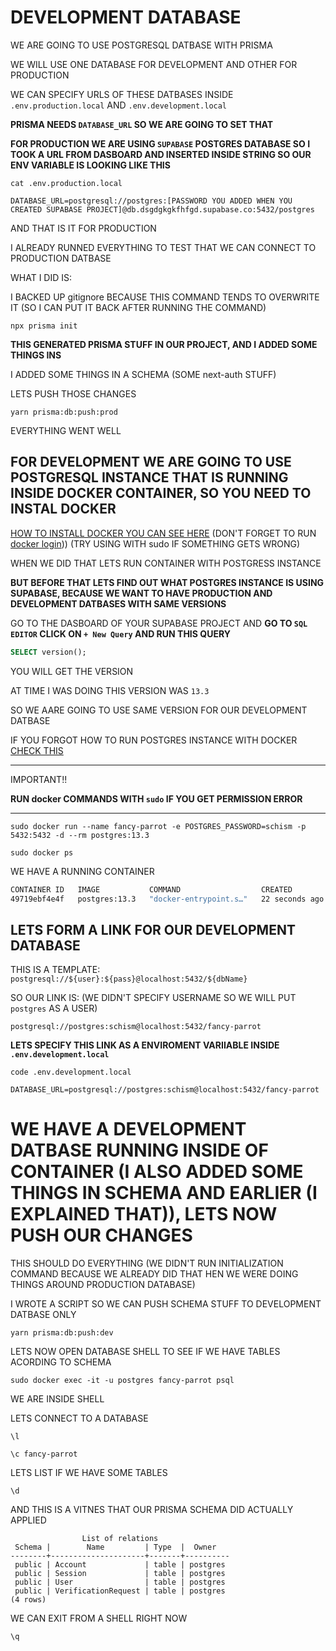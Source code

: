 # DEVELOPMENT DATABASE

WE ARE GOING TO USE POSTGRESQL DATBASE WITH PRISMA

WE WILL USE ONE DATABASE FOR DEVELOPMENT AND OTHER FOR PRODUCTION

WE CAN SPECIFY URLS OF THESE DATBASES INSIDE `.env.production.local` AND `.env.development.local`

**PRISMA NEEDS `DATABASE_URL` SO WE ARE GOING TO SET THAT**

**FOR PRODUCTION WE ARE USING `SUPABASE` POSTGRES DATABASE SO I TOOK A URL FROM DASBOARD AND INSERTED INSIDE STRING SO OUR ENV VARIABLE IS LOOKING LIKE THIS**

```
cat .env.production.local
```

```
DATABASE_URL=postgresql://postgres:[PASSWORD YOU ADDED WHEN YOU CREATED SUPABASE PROJECT]@db.dsgdgkgkfhfgd.supabase.co:5432/postgres
```

AND THAT IS IT FOR PRODUCTION

I ALREADY RUNNED EVERYTHING TO TEST THAT WE CAN CONNECT TO PRODUCTION DATBASE

WHAT I DID IS:

I BACKED UP gitignore BECAUSE THIS COMMAND TENDS TO OVERWRITE IT (SO I CAN PUT IT BACK AFTER RUNNING THE COMMAND)

```
npx prisma init
```

**THIS GENERATED PRISMA STUFF IN OUR PROJECT, AND I ADDED SOME THINGS INS**

I ADDED SOME THINGS IN A SCHEMA (SOME next-auth STUFF)

LETS PUSH THOSE CHANGES

```
yarn prisma:db:push:prod
```

EVERYTHING WENT WELL

## FOR DEVELOPMENT WE ARE GOING TO USE POSTGRESQL INSTANCE THAT IS RUNNING INSIDE DOCKER CONTAINER, SO YOU NEED TO INSTAL DOCKER

[HOW TO INSTALL DOCKER YOU CAN SEE HERE](https://docs.docker.com/engine/install/ubuntu/) (DON'T FORGET TO RUN [docker login](https://docs.docker.com/engine/reference/commandline/login/))) (TRY USING WITH sudo IF SOMETHING GETS WRONG)

WHEN WE DID THAT LETS RUN CONTAINER WITH POSTGRESS INSTANCE

**BUT BEFORE THAT LETS FIND OUT WHAT POSTGRES INSTANCE IS USING SUPABASE, BECAUSE WE WANT TO HAVE PRODUCTION AND DEVELOPMENT DATBASES WITH SAME VERSIONS**

GO TO THE DASBOARD OF YOUR SUPABASE PROJECT AND **GO TO `SQL EDITOR` CLICK ON `+ New Query` AND RUN THIS QUERY**

```sql
SELECT version();
```

YOU WILL GET THE VERSION

AT TIME I WAS DOING THIS VERSION WAS `13.3`

SO WE AARE GOING TO USE SAME VERSION FOR OUR DEVELOPMENT DATBASE

IF YOU FORGOT HOW TO RUN POSTGRES INSTANCE WITH DOCKER [CHECK THIS](https://github.com/Rade58/databases-playground/tree/1_0_1_PostgreSQL)

***
IMPORTANT!!

**RUN docker COMMANDS WITH `sudo` IF YOU GET PERMISSION ERROR**

****

```
sudo docker run --name fancy-parrot -e POSTGRES_PASSWORD=schism -p 5432:5432 -d --rm postgres:13.3
```

```
sudo docker ps
```

WE HAVE A RUNNING CONTAINER

```bash
CONTAINER ID   IMAGE           COMMAND                  CREATED          STATUS          PORTS                                       NAMES
49719ebf4e4f   postgres:13.3   "docker-entrypoint.s…"   22 seconds ago   Up 19 seconds   0.0.0.0:5432->5432/tcp, :::5432->5432/tcp   fancy-parrot
```

## LETS FORM A LINK FOR OUR DEVELOPMENT DATABASE

THIS IS A TEMPLATE: `postgresql://${user}:${pass}@localhost:5432/${dbName}`

SO OUR LINK IS: (WE DIDN'T SPECIFY USERNAME SO WE WILL PUT `postgres` AS A USER)

`postgresql://postgres:schism@localhost:5432/fancy-parrot`

**LETS SPECIFY THIS LINK AS A ENVIROMENT VARIIABLE INSIDE `.env.development.local`**

```
code .env.development.local
```

```
DATABASE_URL=postgresql://postgres:schism@localhost:5432/fancy-parrot
```

# WE HAVE A DEVELOPMENT DATBASE RUNNING INSIDE OF CONTAINER (I ALSO ADDED SOME THINGS IN SCHEMA AND EARLIER (I EXPLAINED THAT)), LETS NOW PUSH OUR CHANGES

THIS SHOULD DO EVERYTHING (WE DIDN'T RUN INITIALIZATION COMMAND BECAUSE WE ALREADY DID THAT HEN WE WERE DOING THINGS AROUND PRODUCTION DATABASE)

I WROTE A SCRIPT SO WE CAN PUSH SCHEMA STUFF TO DEVELOPMENT DATBASE ONLY

```
yarn prisma:db:push:dev
```

LETS NOW OPEN DATABASE SHELL TO SEE IF WE HAVE TABLES ACORDING TO SCHEMA

```
sudo docker exec -it -u postgres fancy-parrot psql
```

WE ARE INSIDE SHELL

LETS CONNECT TO A DATABASE

```
\l
```

```
\c fancy-parrot
```

LETS LIST IF WE HAVE SOME TABLES

```
\d
```

AND THIS IS A VITNES THAT OUR PRISMA SCHEMA DID ACTUALLY APPLIED

```
                List of relations
 Schema |        Name         | Type  |  Owner   
--------+---------------------+-------+----------
 public | Account             | table | postgres
 public | Session             | table | postgres
 public | User                | table | postgres
 public | VerificationRequest | table | postgres
(4 rows)
```

WE CAN EXIT FROM A SHELL RIGHT NOW

```
\q
```



<!-- 


# WORK IN PROGRESS

## STYLING

USING TAILWIND TOGETHER WITH EMOTION (**TWIN MACRO BY ben-rogerson**)

twin.macro with emotion (explained)

<https://github.com/ben-rogerson/twin.examples/tree/master/next-emotion>


typescript emotion example (very nice, has more stuff) (maybe is missing something but it is a good starter to build upon):

<https://github.com/ben-rogerson/twin.examples/tree/master/next-emotion-typescript>

**THESE ARE THE DOCS FOR TWIN MACRO**

<https://github.com/ben-rogerson/twin.macro/tree/master/docs>

**MUST READ**: (UNDER RESOURCS)

<https://github.com/ben-rogerson/twin.macro#resources>

MOST IMPORTAT THING (AT LEAST FOR ME): USE `css={[tw``]}` FOR DYNAMIC STYLES, AND USE `tw=""` OTHERVISE

## ANIMATIONS AND TRANSITIONS

FRAMER MOTION (SOMETIMES I DON'T LIKE HOW IT WORKS BECAUSE IT TENDS TO RANDOMLY SETS display PROPERTY) (IF YOU ARE ANIMATING SIZES)

## STATE MANGEMENT

xstate @xstate/react

 -->